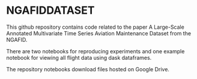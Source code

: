 # NGAFIDDATASET

This github repository contains code related to the paper A Large-Scale Annotated Multivariate Time Series Aviation Maintenance Dataset from the NGAFID. 

There are two notebooks for reproducing experiments and one example notebook for viewing all flight data using dask dataframes. 

The repository notebooks download files hosted on Google Drive. 
